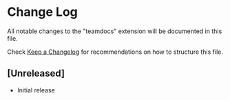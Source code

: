# Change Log

All notable changes to the "teamdocs" extension will be documented in this file.

Check [Keep a Changelog](http://keepachangelog.com/) for recommendations on how to structure this file.

## [Unreleased]

- Initial release